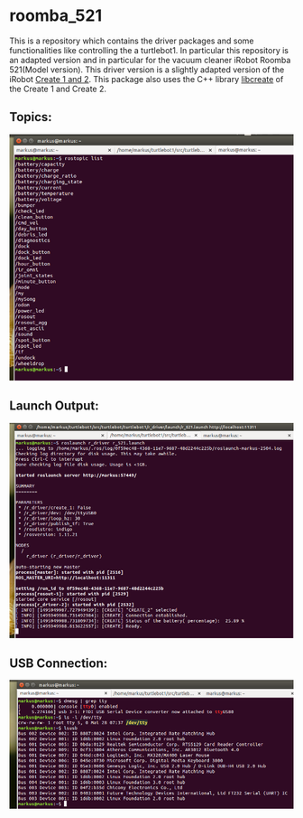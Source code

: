 # roomba_521

This is a repository which contains the driver packages and some functionalities like controlling the a turtlebot1. In particular this repository is an adapted version and in particular for the vacuum cleaner iRobot Roomba 521(Model version). This driver version is a slightly adapted version of the iRobot  [Create 1 and 2](http://www.irobot.com/About-iRobot/STEM/Create-2.aspx). This package also uses the C++ library [libcreate](https://github.com/AutonomyLab/libcreate.aspx) of the Create 1 and Create 2.


## Topics:
 ![](https://github.com/CesMak/roomba_521/blob/master/doc/topics.png)
 

## Launch Output:
 ![](https://github.com/CesMak/roomba_521/blob/master/doc/launch_output.png    )


## USB Connection:
 ![](https://github.com/CesMak/roomba_521/blob/master/doc/usb_connection_output.png    )


